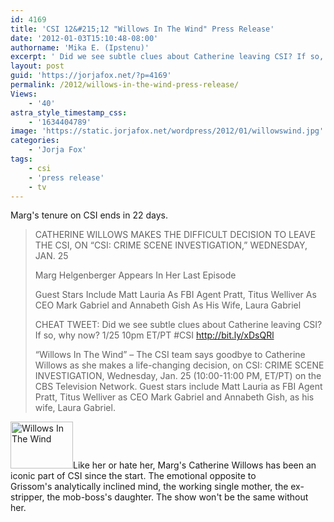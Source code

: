 ```yaml
---
id: 4169
title: 'CSI 12&#215;12 "Willows In The Wind" Press Release'
date: '2012-01-03T15:10:48-08:00'
authorname: 'Mika E. (Ipstenu)'
excerpt: ' Did we see subtle clues about Catherine leaving CSI? If so, why now? Marg''s final episode airs January 25th.'
layout: post
guid: 'https://jorjafox.net/?p=4169'
permalink: /2012/willows-in-the-wind-press-release/
Views:
    - '40'
astra_style_timestamp_css:
    - '1634404789'
image: 'https://static.jorjafox.net/wordpress/2012/01/willowswind.jpg'
categories:
    - 'Jorja Fox'
tags:
    - csi
    - 'press release'
    - tv
---
```


Marg's tenure on CSI ends in 22 days.
<blockquote>CATHERINE WILLOWS MAKES THE DIFFICULT DECISION TO LEAVE THE CSI, ON “CSI: CRIME SCENE INVESTIGATION,” WEDNESDAY, JAN. 25

Marg Helgenberger Appears In Her Last Episode

Guest Stars Include Matt Lauria As FBI Agent Pratt, Titus Welliver As CEO Mark Gabriel and Annabeth Gish As His Wife, Laura Gabriel

CHEAT TWEET: Did we see subtle clues about Catherine leaving CSI? If so, why now? 1/25 10pm ET/PT #CSI http://bit.ly/xDsQRl

“Willows In The Wind” – The CSI team says goodbye to Catherine Willows as she makes a life-changing decision, on CSI: CRIME SCENE INVESTIGATION, Wednesday, Jan. 25 (10:00-11:00 PM, ET/PT) on the CBS Television Network. Guest stars include Matt Lauria as FBI Agent Pratt, Titus Welliver as CEO Mark Gabriel and Annabeth Gish, as his wife, Laura Gabriel.</blockquote>
<img class="alignleft size-thumbnail wp-image-4170" title="Willows In The Wind" src="//static.jorjafox.net/wordpress/2012/01/willowswind-210x140.jpg" alt="Willows In The Wind" width="100" height="75" />Like her or hate her, Marg's Catherine Willows has been an iconic part of CSI since the start. The emotional opposite to Grissom's analytically inclined mind, the working single mother, the ex-stripper, the mob-boss's daughter. The show won't be the same without her.
